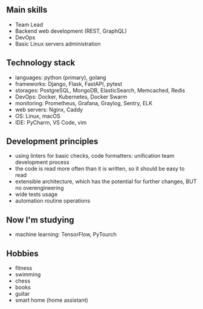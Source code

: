 ## Main skills
- Team Lead
- Backend web development (REST, GraphQL)
- DevOps
- Basic Linux servers administration

## Technology stack
- languages: python (primary), golang
- frameworks: Django, Flask, FastAPI, pytest
- storages: PostgreSQL, MongoDB, ElasticSearch, Memcached, Redis
- DevOps: Docker, Kubernetes, Docker Swarm
- monitoring: Prometheus, Grafana, Graylog, Sentry, ELK
- web servers: Nginx, Caddy
- OS: Linux, macOS
- IDE: PyCharm, VS Code, vim

## Development principles
- using linters for basic checks, code formatters: unification team development process
- the code is read more often than it is written, so it should be easy to read
- extensible architecture, which has the potential for further changes, BUT no overengineering
- wide tests usage
- automation routine operations

## Now I'm studying
- machine learning: TensorFlow, PyTourch

## Hobbies
- fitness
- swimming
- chess
- books
- guitar
- smart home (home assistant)
